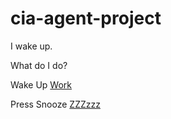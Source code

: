 # cia-agent-project

I wake up. 

What do I do?

Wake Up [Work](go-to-work.md)

Press Snooze [ZZZzzz](snooze.md)
